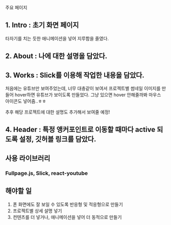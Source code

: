 주요 페이지
## 1. Intro : 초기 화면 페이지
타자기를 치는 듯한 애니메이션을 넣어 지루함을 줄였다.

## 2. About : 나에 대한 설명을 담았다.

## 3. Works : Slick를 이용해 작업한 내용을 담았다.
처음에는 유튜브만 보여주었는데, 너무 대충같이 보여서 프로젝트별 썸네일 이미지를 만들어 hover하면 유튜브가 보이도록 만들었다. 그냥 있으면 hover 안해줄까봐 마우스 아이콘도 넣어줌..ㅎㅎ

추후 해당 프로젝트에 대한 설명도 추가해서 보여줄 예정!

## 4. Header : 특정 앵커포인트로 이동할 때마다 active 되도록 설정, 깃허블 링크를 담았다.

## 사용 라이브러리
### Fullpage.js, Slick, react-youtube
 

## 해야할 일
1. 폰 화면에도 잘 보일 수 있도록 반응형 및 적응형으로 만들기
2. 프로젝트별 상세 설명 넣기
3. 컨텐츠를 더 넣거나, 애니메이션을 넣어 더 동적으로 만들기

